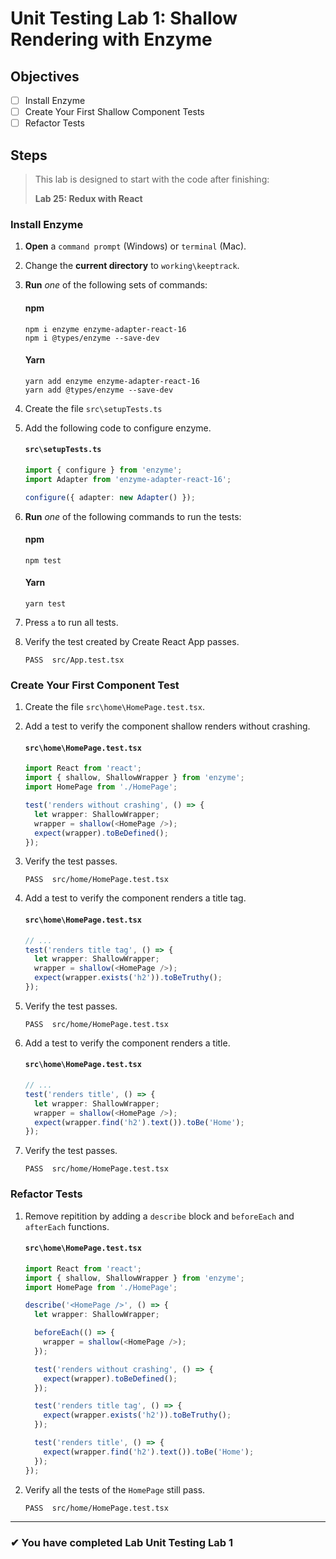 # Unit Testing Lab 1: Shallow Rendering with Enzyme

## Objectives

- [ ] Install Enzyme
- [ ] Create Your First Shallow Component Tests
- [ ] Refactor Tests

## Steps

> This lab is designed to start with the code after finishing:
>
> **Lab 25: Redux with React**

### Install Enzyme

1. **Open** a `command prompt` (Windows) or `terminal` (Mac).
1. Change the **current directory** to `working\keeptrack`.
1. **Run** _one_ of the following sets of commands:

   #### npm

   ```shell
   npm i enzyme enzyme-adapter-react-16
   npm i @types/enzyme --save-dev
   ```

   #### Yarn

   ```shell
   yarn add enzyme enzyme-adapter-react-16
   yarn add @types/enzyme --save-dev
   ```

1. Create the file `src\setupTests.ts`
1. Add the following code to configure enzyme.

   #### `src\setupTests.ts`

   ```ts
   import { configure } from 'enzyme';
   import Adapter from 'enzyme-adapter-react-16';

   configure({ adapter: new Adapter() });
   ```

1. **Run** _one_ of the following commands to run the tests:

   #### npm

   ```shell
   npm test
   ```

   #### Yarn

   ```shell
   yarn test
   ```
1. Press `a` to run all tests.
1. Verify the test created by Create React App passes.

   ```shell
   PASS  src/App.test.tsx
   ```

### Create Your First Component Test

1. Create the file `src\home\HomePage.test.tsx`.
1. Add a test to verify the component shallow renders without crashing.

   #### `src\home\HomePage.test.tsx`

   ```ts
   import React from 'react';
   import { shallow, ShallowWrapper } from 'enzyme';
   import HomePage from './HomePage';

   test('renders without crashing', () => {
     let wrapper: ShallowWrapper;
     wrapper = shallow(<HomePage />);
     expect(wrapper).toBeDefined();
   });
   ```

1. Verify the test passes.

   ```shell
   PASS  src/home/HomePage.test.tsx
   ```

1. Add a test to verify the component renders a title tag.

   #### `src\home\HomePage.test.tsx`

   ```ts
   // ...
   test('renders title tag', () => {
     let wrapper: ShallowWrapper;
     wrapper = shallow(<HomePage />);
     expect(wrapper.exists('h2')).toBeTruthy();
   });
   ```

1. Verify the test passes.
   ```shell
   PASS  src/home/HomePage.test.tsx
   ```
1. Add a test to verify the component renders a title.

   #### `src\home\HomePage.test.tsx`

   ```ts
   // ...
   test('renders title', () => {
     let wrapper: ShallowWrapper;
     wrapper = shallow(<HomePage />);
     expect(wrapper.find('h2').text()).toBe('Home');
   });
   ```

1. Verify the test passes.
   ```shell
   PASS  src/home/HomePage.test.tsx
   ```

### Refactor Tests

1. Remove repitition by adding a `describe` block and `beforeEach` and `afterEach` functions.

   #### `src\home\HomePage.test.tsx`

   ```ts
   import React from 'react';
   import { shallow, ShallowWrapper } from 'enzyme';
   import HomePage from './HomePage';

   describe('<HomePage />', () => {
     let wrapper: ShallowWrapper;

     beforeEach(() => {
       wrapper = shallow(<HomePage />);
     });

     test('renders without crashing', () => {
       expect(wrapper).toBeDefined();
     });

     test('renders title tag', () => {
       expect(wrapper.exists('h2')).toBeTruthy();
     });

     test('renders title', () => {
       expect(wrapper.find('h2').text()).toBe('Home');
     });
   });
   ```

1. Verify all the tests of the `HomePage` still pass.
   ```shell
   PASS  src/home/HomePage.test.tsx
   ```

---

### &#10004; You have completed Lab Unit Testing Lab 1
